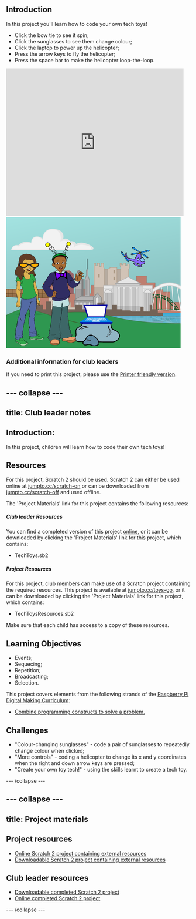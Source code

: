 ## Introduction

In this project you'll learn how to code your own tech toys!

+ Click the bow tie to see it spin;
+ Click the sunglasses to see them change colour;
+ Click the laptop to power up the helicopter;
+ Press the arrow keys to fly the helicopter;
+ Press the space bar to make the helicopter loop-the-loop.

<div class="scratch-preview">
  <iframe allowtransparency="true" width="485" height="402" src="https://scratch.mit.edu/projects/embed/109510044/?autostart=false" frameborder="0"></iframe>
  <img src="images/toys-final.png">
</div>

### Additional information for club leaders

If you need to print this project, please use the [Printer friendly version](./print).


--- collapse ---
---
title: Club leader notes
---


## Introduction:
In this project, children will learn how to code their own tech toys!

## Resources
For this project, Scratch 2 should be used. Scratch 2 can either be used online at [jumpto.cc/scratch-on](http://jumpto.cc/scratch-on) or can be downloaded from [jumpto.cc/scratch-off](http://jumpto.cc/scratch-off) and used offline.

The 'Project Materials' link for this project contains the following resources:

##### Club leader Resources

You can find a completed version of this project <a href="http://scratch.mit.edu/projects/109510044/#editor">online</a>, or it can be downloaded by clicking the 'Project Materials' link for this project, which contains:

+ TechToys.sb2

##### Project Resources

For this project, club members can make use of a Scratch project containing the required resources. This project is available at [jumpto.cc/toys-go](http://jumpto.cc/toys-go), or it can be downloaded by clicking the 'Project Materials' link for this project, which contains:

+ TechToysResources.sb2

Make sure that each child has access to a copy of these resources.

## Learning Objectives
+ Events;
+ Sequecing;
+ Repetition;
+ Broadcasting;
+ Selection.

This project covers elements from the following strands of the [Raspberry Pi Digital Making Curriculum](http://rpf.io/curriculum):

+ [Combine programming constructs to solve a problem.](https://www.raspberrypi.org/curriculum/programming/builder)

## Challenges
+ "Colour-changing sunglasses" - code a pair of sunglasses to repeatedly change colour when clicked;
+ "More controls" - coding a helicopter to change its x and y coordinates when the right and down arrow keys are pressed;
+ "Create your own toy tech!" - using the skills learnt to create a tech toy.


--- /collapse ---


--- collapse ---
---
title: Project materials
---
## Project resources
* [Online Scratch 2 project containing external resources](http://jumpto.cc/toys-go)
* [Downloadable Scratch 2 project containing external resources](resources/TechToysResources.sb2)

## Club leader resources
* [Downloadable completed Scratch 2 project](resources/TechToys.sb2)
* [Online completed Scratch 2 project](http://scratch.mit.edu/projects/109510044/#editor)

--- /collapse ---